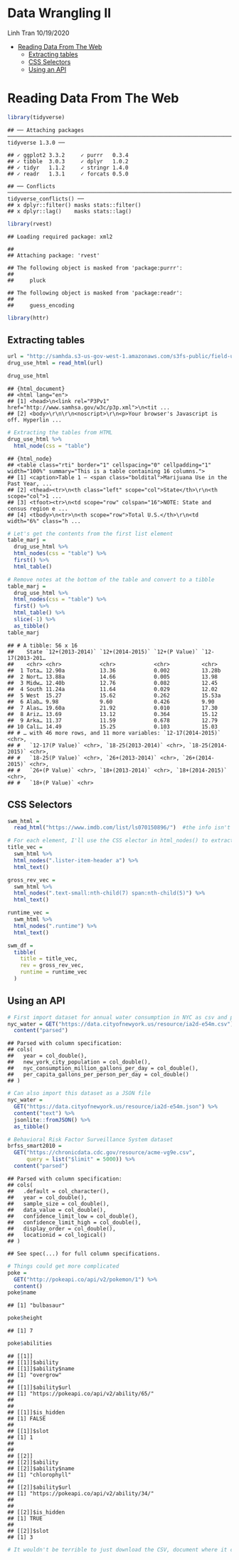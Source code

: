 Data Wrangling II
================
Linh Tran
10/19/2020

  - [Reading Data From The Web](#reading-data-from-the-web)
      - [Extracting tables](#extracting-tables)
      - [CSS Selectors](#css-selectors)
      - [Using an API](#using-an-api)

# Reading Data From The Web

``` r
library(tidyverse)
```

    ## ── Attaching packages ──────────────────────────────────────────────────────────────────────────────────────── tidyverse 1.3.0 ──

    ## ✓ ggplot2 3.3.2     ✓ purrr   0.3.4
    ## ✓ tibble  3.0.3     ✓ dplyr   1.0.2
    ## ✓ tidyr   1.1.2     ✓ stringr 1.4.0
    ## ✓ readr   1.3.1     ✓ forcats 0.5.0

    ## ── Conflicts ─────────────────────────────────────────────────────────────────────────────────────────── tidyverse_conflicts() ──
    ## x dplyr::filter() masks stats::filter()
    ## x dplyr::lag()    masks stats::lag()

``` r
library(rvest)
```

    ## Loading required package: xml2

    ## 
    ## Attaching package: 'rvest'

    ## The following object is masked from 'package:purrr':
    ## 
    ##     pluck

    ## The following object is masked from 'package:readr':
    ## 
    ##     guess_encoding

``` r
library(httr)
```

## Extracting tables

``` r
url = "http://samhda.s3-us-gov-west-1.amazonaws.com/s3fs-public/field-uploads/2k15StateFiles/NSDUHsaeShortTermCHG2015.htm"
drug_use_html = read_html(url)

drug_use_html
```

    ## {html_document}
    ## <html lang="en">
    ## [1] <head>\n<link rel="P3Pv1" href="http://www.samhsa.gov/w3c/p3p.xml">\n<tit ...
    ## [2] <body>\r\n\r\n<noscript>\r\n<p>Your browser's Javascript is off. Hyperlin ...

``` r
# Extracting the tables from HTML
drug_use_html %>% 
  html_node(css = "table")
```

    ## {html_node}
    ## <table class="rti" border="1" cellspacing="0" cellpadding="1" width="100%" summary="This is a table containing 16 columns.">
    ## [1] <caption>Table 1 – <span class="boldital">Marijuana Use in the Past Year, ...
    ## [2] <thead><tr>\n<th class="left" scope="col">State</th>\r\n<th scope="col">1 ...
    ## [3] <tfoot><tr>\n<td scope="row" colspan="16">NOTE: State and census region e ...
    ## [4] <tbody>\n<tr>\n<th scope="row">Total U.S.</th>\r\n<td width="6%" class="h ...

``` r
# Let's get the contents from the first list element
table_marj =
  drug_use_html %>% 
  html_nodes(css = "table") %>% 
  first() %>% 
  html_table()      

# Remove notes at the bottom of the table and convert to a tibble
table_marj = 
  drug_use_html %>% 
  html_nodes(css = "table") %>% 
  first() %>% 
  html_table() %>% 
  slice(-1) %>% 
  as_tibble()
table_marj
```

    ## # A tibble: 56 x 16
    ##    State `12+(2013-2014)` `12+(2014-2015)` `12+(P Value)` `12-17(2013-201…
    ##    <chr> <chr>            <chr>            <chr>          <chr>           
    ##  1 Tota… 12.90a           13.36            0.002          13.28b          
    ##  2 Nort… 13.88a           14.66            0.005          13.98           
    ##  3 Midw… 12.40b           12.76            0.082          12.45           
    ##  4 South 11.24a           11.64            0.029          12.02           
    ##  5 West  15.27            15.62            0.262          15.53a          
    ##  6 Alab… 9.98             9.60             0.426          9.90            
    ##  7 Alas… 19.60a           21.92            0.010          17.30           
    ##  8 Ariz… 13.69            13.12            0.364          15.12           
    ##  9 Arka… 11.37            11.59            0.678          12.79           
    ## 10 Cali… 14.49            15.25            0.103          15.03           
    ## # … with 46 more rows, and 11 more variables: `12-17(2014-2015)` <chr>,
    ## #   `12-17(P Value)` <chr>, `18-25(2013-2014)` <chr>, `18-25(2014-2015)` <chr>,
    ## #   `18-25(P Value)` <chr>, `26+(2013-2014)` <chr>, `26+(2014-2015)` <chr>,
    ## #   `26+(P Value)` <chr>, `18+(2013-2014)` <chr>, `18+(2014-2015)` <chr>,
    ## #   `18+(P Value)` <chr>

## CSS Selectors

``` r
swm_html = 
  read_html("https://www.imdb.com/list/ls070150896/")  #the info isn't stored in a table, so we're going to isolate the CSS selector for elements we care about

# For each element, I'll use the CSS elector in html_nodes() to extract the relevant HTML code, and convert it to text
title_vec =
  swm_html %>% 
  html_nodes(".lister-item-header a") %>% 
  html_text()

gross_rev_vec =
  swm_html %>% 
  html_nodes(".text-small:nth-child(7) span:nth-child(5)") %>% 
  html_text()

runtime_vec = 
  swm_html %>% 
  html_nodes(".runtime") %>% 
  html_text()

swm_df = 
  tibble(
    title = title_vec,
    rev = gross_rev_vec,
    runtime = runtime_vec
  )
```

## Using an API

``` r
# First import dataset for annual water consumption in NYC as csv and parse it
nyc_water = GET("https://data.cityofnewyork.us/resource/ia2d-e54m.csv") %>% 
  content("parsed")
```

    ## Parsed with column specification:
    ## cols(
    ##   year = col_double(),
    ##   new_york_city_population = col_double(),
    ##   nyc_consumption_million_gallons_per_day = col_double(),
    ##   per_capita_gallons_per_person_per_day = col_double()
    ## )

``` r
# Can also import this dataset as a JSON file
nyc_water = 
  GET("https://data.cityofnewyork.us/resource/ia2d-e54m.json") %>% 
  content("text") %>% 
  jsonlite::fromJSON() %>% 
  as_tibble()

# Behavioral Risk Factor Surveillance System dataset
brfss_smart2010 =
  GET("https://chronicdata.cdc.gov/resource/acme-vg9e.csv",
      query = list("$limit" = 5000)) %>% 
  content("parsed")
```

    ## Parsed with column specification:
    ## cols(
    ##   .default = col_character(),
    ##   year = col_double(),
    ##   sample_size = col_double(),
    ##   data_value = col_double(),
    ##   confidence_limit_low = col_double(),
    ##   confidence_limit_high = col_double(),
    ##   display_order = col_double(),
    ##   locationid = col_logical()
    ## )

    ## See spec(...) for full column specifications.

``` r
# Things could get more complicated
poke = 
  GET("http://pokeapi.co/api/v2/pokemon/1") %>% 
  content()
poke$name
```

    ## [1] "bulbasaur"

``` r
poke$height
```

    ## [1] 7

``` r
poke$abilities
```

    ## [[1]]
    ## [[1]]$ability
    ## [[1]]$ability$name
    ## [1] "overgrow"
    ## 
    ## [[1]]$ability$url
    ## [1] "https://pokeapi.co/api/v2/ability/65/"
    ## 
    ## 
    ## [[1]]$is_hidden
    ## [1] FALSE
    ## 
    ## [[1]]$slot
    ## [1] 1
    ## 
    ## 
    ## [[2]]
    ## [[2]]$ability
    ## [[2]]$ability$name
    ## [1] "chlorophyll"
    ## 
    ## [[2]]$ability$url
    ## [1] "https://pokeapi.co/api/v2/ability/34/"
    ## 
    ## 
    ## [[2]]$is_hidden
    ## [1] TRUE
    ## 
    ## [[2]]$slot
    ## [1] 3

``` r
# It wouldn't be terrible to just download the CSV, document where it came from carefully, and move on. APIs are more helpful when the full dataset is complex and you only need pieces, or when the data are updated regularly
```
